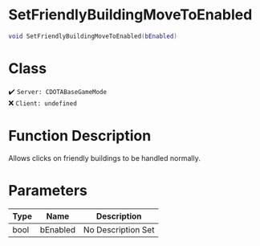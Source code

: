 # SetFriendlyBuildingMoveToEnabled
```lua
void SetFriendlyBuildingMoveToEnabled(bEnabled)
```
# Class
✔️ `Server: CDOTABaseGameMode`  
❌ `Client: undefined`  

# Function Description
Allows clicks on friendly buildings to be handled normally.
# Parameters
Type|Name|Description
--|--|--
bool|bEnabled|No Description Set

